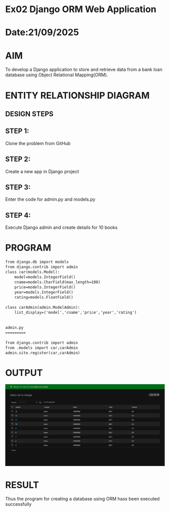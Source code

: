 # Ex02 Django ORM Web Application
# Date:21/09/2025
# AIM
To develop a Django application to store and retrieve data from a bank loan database using Object Relational Mapping(ORM).

# ENTITY RELATIONSHIP DIAGRAM
## DESIGN STEPS
## STEP 1:
Clone the problem from GitHub

## STEP 2:
Create a new app in Django project

## STEP 3:
Enter the code for admin.py and models.py

## STEP 4:
Execute Django admin and create details for 10 books

# PROGRAM
```
from django.db import models
from django.contrib import admin
class car(models.Model):
    model=models.IntegerField()
    cname=models.CharField(max_length=100)
    price=models.IntegerField()
    year=models.IntegerField()
    rating=models.FloatField()

class carAdmin(admin.ModelAdmin):
    list_display=('model','cname','price','year','rating')


admin.py
=========

from django.contrib import admin
from .models import car,carAdmin
admin.site.register(car,carAdmin)
```
# OUTPUT
![alt text](<Screenshot 2025-09-21 102150.png>)


# RESULT
Thus the program for creating a database using ORM hass been executed successfully

